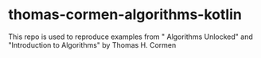 # thomas-cormen-algorithms-kotlin
This repo is used to reproduce examples from " Algorithms Unlocked" and "Introduction to Algorithms" by Thomas H. Cormen
